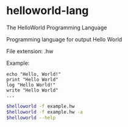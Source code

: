 # helloworld-lang

The HelloWorld Programming Language

Programming language for output Hello World

File extension: .hw

Example:
```
echo "Hello, World!"
print "Hello World"
log "Hello World!"
write "Hello World"
...
```
```bash
$helloworld -f example.hw
$helloworld -f example.hw -a
$helloworld --help
```
